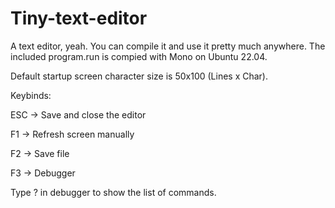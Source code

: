 # Tiny-text-editor

A text editor, yeah. You can compile it and use it pretty much anywhere. 
The included program.run is compied with Mono on Ubuntu 22.04.

Default startup screen character size is 50x100 (Lines x Char).

Keybinds:

  ESC -> Save and close the editor
  
  F1  -> Refresh screen manually
  
  F2  -> Save file
  
  F3  -> Debugger
  
Type ? in debugger to show the list of commands.
